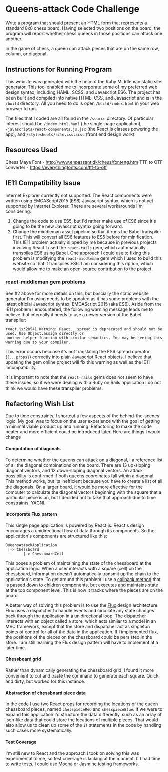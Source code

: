 # Queens-attack Code Challenge

Write a program that should present an HTML form that represents a standard 8x8 chess board.  Having 
selected two positions on the board, the program will report whether chess queens in those positions can
attack one another.

In the game of chess, a queen can attack pieces that are on the same
row, column, or diagonal.

## Instructions for Running Program

This website was generated with the help of the Ruby Middleman static site generator. This tool enabled me
to incorporate some of my preferred web design syntax, including HAML, SCSS, and Javascript ES6. The project
has been built and compiled into native HTML, CSS, and Javascript and is in the `/build` directory. All you need
to do is open `/build/index.html` in your web browser to run.

The files that I coded are all found in the `/source` directory. Of particular interest should be
`/index.html.haml` (the single-page application), `/javascripts/react-components.js.jsx` (the React.js
classes powering the app), and `/stylesheets/site.css.scss` (front end design work).

## Resources Used

Chess Maya Font - http://www.enpassant.dk/chess/fonteng.htm
TTF to OTF converter - https://everythingfonts.com/ttf-to-otf

## IE11 Compatibility Issue

Internet Explorer currently not supported. The React components were written using EMCAScript2015 (ES6)
Javascript syntax, which is not yet supported by Internet Explorer. There are several workarounds I'm
considering:

1. Change the code to use ES5, but I'd rather make use of ES6 since it's going to be the new Javascript
syntax going forward.
2. Change the middleman asset pipeline so that it runs the Babel transpiler first. This will convert
all ES6 features to ES5 before for minification. This IE11 problem actually slipped by me because
in previous projects involving React I used the `react-rails` gem, which automatically transpiles
ES6 using Babel. One approach I could use to fixing this problem is modifying the `react-middleman` gem
which I used to build this website so that it transpiles ES6. I am considering this option, which would
allow me to make an open-source contribution to the project.

### react-middleman gem problems

See #2 above for more details on this, but bascially the static website generator I'm using needs to be
updated as it has some problems with the latest official Javascript syntax, EMCAScript 2015 (aka ES6). 
Aside from the IE11 problem I encountered, the following warning message leads me to believe that
internally it needs to use a newer version of the Babel transpiler:

```
react.js:20541 Warning: React.__spread is deprecated and should not be used. Use Object.assign directly or 
another helper function with similar semantics. You may be seeing this warning due to your compiler.
```

This error occurs becuase it's not translating the ES6 spread operator (`{...props}`) correctly into
plain Javascript React objects. I believe that updating the gem online project will fix this warning
as well as the IE11 incompatibility.

It is important to note that the `react-rails` gems does not seem to have these issues, so if we were dealing with
a Ruby on Rails application I do not think we would have these transpiler problems.


## Refactoring Wish List

Due to time constraints, I shortcut a few aspects of the behind-the-scenes logic. My goal was to focus on the
user experience with the goal of getting a minimal viable product up and running. Refactoring to make the
code neater and more efficient could be introduced later. Here are things I would change 

#### Computation of diagonals

To determine whether the queens can attack on a diagonal, I a reference list of all the diagonal
combinations on the board. There are 13 up-sloping diagonal vectors, and 13 down-sloping diagonal 
vectors. An attack possibility is confirmed if both queens coordinates fall within a diagonal. 
This method works, but its inefficient because you have to create a list of all the diagonals. On a larger
board, it would be more effective for the computer to calculate the diagonal vectors beginning with the
square that a particular piece is on, but I decided not to take that approach due to time constraints. YAGNI.

#### Incorporate Flux pattern

This single page application is powered by React.js. React's design encourages a unidirectional flow of
data through its components. So the application's components are structured like this:
  
```
QueensAttackApplication 
 |-> Chessboard 
        |-> ChessboardCell
```
  
This poses a problem of maintaining the state of the chessboard at the application logic. When a user 
interacts with a square (cell) on the chessboard, information doesn't automatically transmit up the chain 
to the application's state. To get around this problem I use a 
[callback method](https://facebook.github.io/react/docs/tutorial.html#callbacks-as-props)
that is passed down to children components, but executes and maintains state at the top component level. This 
is how it tracks where the pieces are on the board.

A better way of solving this problem is to use the [Flux](https://facebook.github.io/flux/) design
architecture. Flux uses a dispatcher to handle events and circulate any state changes back through
the application in a unidirectional loop. The dispatcher interacts with an object called a store, which acts 
similar to a model in an MVC framework, except that the store and dispatcher act as singleton points of control
for all of the data in the application. If I implemented flux, the positions of the pieces on the chessboard
could be persisted in the store. I am still learning the Flux design pattern will have to implement at a 
later time.

#### Chessboard grid

Rather than dynamically generating the chessboard grid, I found it more convenient to cut and paste
the command to generate each square. Quick and dirty, but worked for this instance.

#### Abstraction of chessboard piece data

In the code I use two React props for recording the locations of the queen chessboard pieces, named 
`chesspieceRed` and `chesspieceBlue`. If we were to expand this application I'd structure the data differently,
such as an array of json-like data that could store the locations of multiple pieces. That would also
allow us to clean up some of the `if` statements in the code by handling such cases more systematically.

#### Test Coverage

I'm still new to React and the approach I took on solving this was experimental to me, so test coverage is 
lacking at the moment. If I had time to write tests, I could use Mocha or Jasmine testing frameworks.